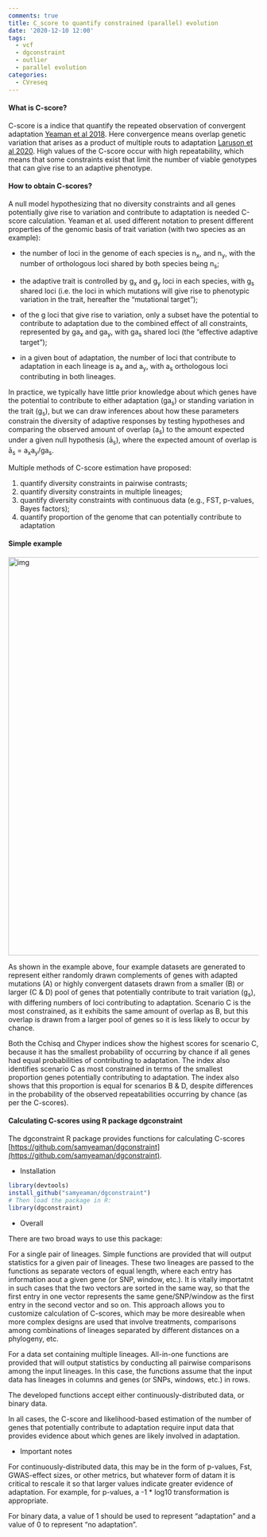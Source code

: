 ```yaml
---
comments: true
title: C_score to quantify constrained (parallel) evolution
date: '2020-12-10 12:00'
tags:
  - vcf
  - dgconstraint
  - outlier
  - parallel evolution 
categories:
  - CVreseq
---
```


#### What is C-score?

C-score is a indice that quantify the repeated observation of convergent adaptation [Yeaman et al 2018](https://journals.plos.org/plosgenetics/article?id=10.1371/journal.pgen.1007717). Here convergence means overlap genetic variation that arises as a product of multiple routs to adaptation [Laruson et al 2020](https://doi.org/10.1016/j.tree.2020.04.009). High values of the C-score occur with high repeatability, which means that some constraints exist that limit the number of viable genotypes that can give rise to an adaptive phenotype. 

#### How to obtain C-scores?

A null model hypothesizing that no diversity constraints and all genes potentially give rise to variation and contribute to adaptation is needed C-score calculation. Yeaman et al. used different notation to present different properties of the genomic basis of trait variation (with two species as an example):

- the number of loci in the genome of each species is n<sub>x</sub>, and n<sub>y</sub>, with the number of orthologous loci shared by both species being n<sub>s</sub>;         

- the adaptive trait is controlled by g<sub>x</sub> and g<sub>y</sub> loci in each species, with g<sub>s</sub> shared loci (i.e. the loci in which mutations will give rise to phenotypic variation in the trait, hereafter the “mutational target”); 

- of the g loci that give rise to variation, only a subset have the potential to contribute to adaptation due to the combined effect of all constraints, represented by ga<sub>x</sub> and ga<sub>y</sub>, with ga<sub>s</sub> shared loci (the “effective adaptive target”); 

- in a given bout of adaptation, the number of loci that contribute to adaptation in each lineage is a<sub>x</sub> and a<sub>y</sub>, with a<sub>s</sub> orthologous loci contributing in both lineages.

In practice, we typically have little prior knowledge about which genes have the potential to contribute to either adaptation (ga<sub>s</sub>) or standing variation in the trait (g<sub>s</sub>), but we can draw inferences about how these parameters constrain the diversity of adaptive responses by testing hypotheses and comparing the observed amount of overlap (a<sub>s</sub>) to the amount expected under a given null hypothesis (ā<sub>s</sub>), where the expected amount of overlap is ā<sub>s</sub> = a<sub>x</sub>a<sub>y</sub>/ga<sub>s</sub>.

Multiple methods of C-score estimation have proposed:

1) quantify diversity constraints in pairwise contrasts;        
2) quantify diversity constraints in multiple lineages;           
3) quantify diversity constraints with continuous data (e.g., FST, p-values, Bayes factors);        
4) quantify proportion of the genome that can potentially contribute to adaptation          

#### Simple example

<img src="https://hzz0024.github.io/images/C_score/journal.pgen.1007717.g003.PNG" alt="img" width="800"/>

As shown in the example above, four example datasets are generated to represent either randomly drawn complements of genes with adapted mutations (A) or highly convergent datasets drawn from a smaller (B) or larger (C & D) pool of genes that potentially contribute to trait variation (g<sub>s</sub>), with differing numbers of loci contributing to adaptation. Scenario C is the most constrained, as it exhibits the same amount of overlap as B, but this overlap is drawn from a larger pool of genes so it is less likely to occur by chance.

Both the Cchisq and Chyper indices show the highest scores for scenario C, because it has the smallest probability of occurring by chance if all genes had equal probabilities of contributing to adaptation. The index also identifies scenario C as most constrained in terms of the smallest proportion genes potentially contributing to adaptation. The  index also shows that this proportion is equal for scenarios B & D, despite differences in the probability of the observed repeatabilities occurring by chance (as per the C-scores).

#### Calculating C-scores using R package dgconstraint

The dgconstraint R package provides functions for calculating C-scores [https://github.com/samyeaman/dgconstraint](https://github.com/samyeaman/dgconstraint).

- Installation

```R
library(devtools)
install_github("samyeaman/dgconstraint")
# Then load the package in R:
library(dgconstraint)
```

- Overall

There are two broad ways to use this package:

For a single pair of lineages. Simple functions are provided that will output statistics for a given pair of lineages. These two lineages are passed to the functions as separate vectors of equal length, where each entry has information aout a given gene (or SNP, window, etc.). It is vitally importatnt in such cases that the two vectors are sorted in the same way, so that the first entry in one vector represents the same gene/SNP/window as the first entry in the second vector and so on. This approach allows you to customize calculation of C-scores, which may be more desireable when more complex designs are used that involve treatments, comparisons among combinations of lineages separated by different distances on a phylogeny, etc.

For a data set containing multiple lineages. All-in-one functions are provided that will output statistics by conducting all pairwise comparisons among the input lineages. In this case, the functions assume that the input data has lineages in columns and genes (or SNPs, windows, etc.) in rows.

The developed functions accept either continuously-distributed data, or binary data.

In all cases, the C-score and likelihood-based estimation of the number of genes that potentially contribute to adaptation require input data that provides evidence about which genes are likely involved in adaptation.

- Important notes

For continuously-distributed data, this may be in the form of p-values, Fst, GWAS-effect sizes, or other metrics, but whatever form of datam it is critical to rescale it so that larger values indicate greater evidence of adaptation. For example, for p-values, a -1 \* log10 transformation is appropriate.

For binary data, a value of 1 should be used to represent “adaptation” and a value of 0 to represent “no adaptation”.
